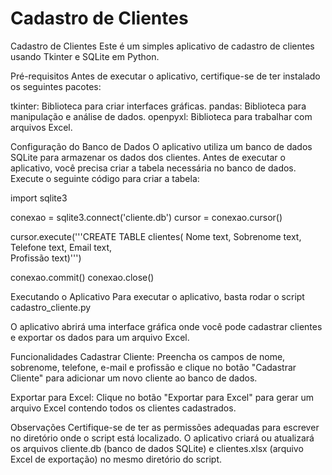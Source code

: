 # Cadastro de Clientes

Cadastro de Clientes
Este é um simples aplicativo de cadastro de clientes usando Tkinter e SQLite em Python.

Pré-requisitos
Antes de executar o aplicativo, certifique-se de ter instalado os seguintes pacotes:

tkinter: Biblioteca para criar interfaces gráficas.
pandas: Biblioteca para manipulação e análise de dados.
openpyxl: Biblioteca para trabalhar com arquivos Excel.

Configuração do Banco de Dados
O aplicativo utiliza um banco de dados SQLite para armazenar os dados dos clientes. Antes de executar o aplicativo, você precisa criar a tabela necessária no banco de dados. Execute o seguinte código para criar a tabela:

import sqlite3

conexao = sqlite3.connect('cliente.db')
cursor = conexao.cursor()

cursor.execute('''CREATE TABLE clientes(
            Nome text,
            Sobrenome text,
            Telefone text,
            Email text,               
            Profissão text)''')

conexao.commit()
conexao.close()

Executando o Aplicativo
Para executar o aplicativo, basta rodar o script cadastro_cliente.py

O aplicativo abrirá uma interface gráfica onde você pode cadastrar clientes e exportar os dados para um arquivo Excel.

Funcionalidades
Cadastrar Cliente: Preencha os campos de nome, sobrenome, telefone, e-mail e profissão e clique no botão "Cadastrar Cliente" para adicionar um novo cliente ao banco de dados.

Exportar para Excel: Clique no botão "Exportar para Excel" para gerar um arquivo Excel contendo todos os clientes cadastrados.

Observações
Certifique-se de ter as permissões adequadas para escrever no diretório onde o script está localizado. O aplicativo criará ou atualizará os arquivos cliente.db (banco de dados SQLite) e clientes.xlsx (arquivo Excel de exportação) no mesmo diretório do script.









